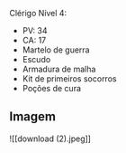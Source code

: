 Clérigo Nível 4:

-   PV: 34
-   CA: 17
-   Martelo de guerra
-   Escudo
-   Armadura de malha
-   Kit de primeiros socorros
-   Poções de cura

## Imagem

![[download (2).jpeg]]